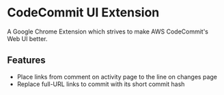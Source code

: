 # CodeCommit UI Extension

A Google Chrome Extension which strives to make AWS CodeCommit's Web UI better.

## Features

- Place links from comment on activity page to the line on changes page
- Replace full-URL links to commit with its short commit hash
